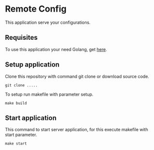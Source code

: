 # Remote Config
This application serve your configurations.

## Requisites
To use this application your need Golang, get [here](https://golang.org/dl/).

## Setup application
Clone this repository with command git clone or download source code.

```console
git clone .....
```

To setup run makefile with parameter setup.

```console
make build
```

## Start application
This command to start server application, for this execute makefile with start parameter.

```console
make start
```